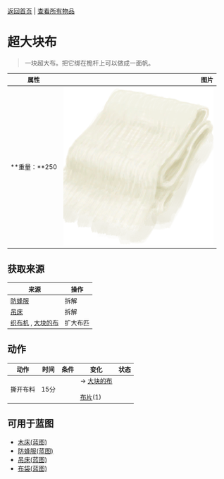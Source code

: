 [返回首页](index.md)   |  [查看所有物品](object.md)
# 超大块布  
> 一块超大布。把它绑在桅杆上可以做成一面帆。  
  
  属性  |   图片   
 ----  |  ----:   
 **重量：**250  |  ![](Sprite/ClothVeryLarge.png)   
  
## 获取来源  
来源  |  操作  
----  |  ----  
[防蜂服](BeeSuit.md)  |  拆解  
[吊床](Hammock.md)  |  拆解  
[织布机](Loom.md) , [大块的布](ClothLarge.md)  |  扩大布匹  
## 动作  
动作  |  时间  |  条件  |  变化  |  状态  
----  |  ----  |  ----  |  ----  |  ----  
撕开布料  |  15分  |    |  → [大块的布](ClothLarge.md)<br><br>[布片](ClothSmall.md)(1)  |    
## 可用于蓝图  
- [木床(蓝图)](Bp_BedWooden.md)  
- [防蜂服(蓝图)](Bp_BeeSuit.md)  
- [吊床(蓝图)](Bp_Hammock.md)  
- [布袋(蓝图)](Bp_Sack.md)  
  
  
